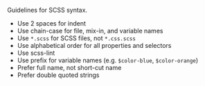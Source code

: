Guidelines for SCSS syntax.

- Use 2 spaces for indent
- Use chain-case for file, mix-in, and variable names
- Use `*.scss` for SCSS files, not `*.css.scss`
- Use alphabetical order for all properties and selectors
- Use scss-lint
- Use prefix for variable names (e.g. `$color-blue`, `$color-orange`)
- Prefer full name, not short-cut name
- Prefer double quoted strings
